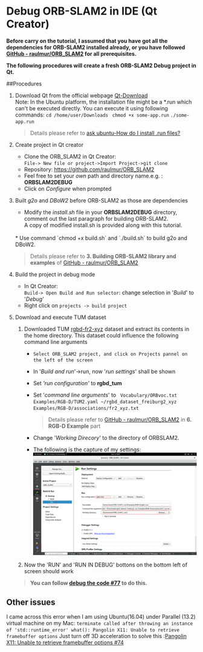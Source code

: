 


# Debug ORB-SLAM2 in IDE (Qt Creator)

**Before carry on the tutorial, I assumed that you have got all the dependencies for ORB-SLAM2 installed already, or you have followed  [GitHub - raulmur/ORB_SLAM2](https://github.com/raulmur/ORB_SLAM2 ) for all prerequisites.**  

**The following procedures will create a fresh ORB-SLAM2 Debug project in Qt.**  

##Procedures
1. Download Qt from the official webpage [Qt-Download](https://www.qt.io/download)<br>
Note: In the Ubuntu platform, the installation file might be a *.run which can't be executed directly. You can execute it using following commands:
`cd /home/user/Downloads `
`chmod +x some-app.run`
`./some-app.run` 

    >Details please refer to [ask ubuntu-How do I install .run files?](https://askubuntu.com/questions/18747/how-do-i-install-run-files)

2. Create project in Qt creator  
	* 	Clone the ORB_SLAM2 in Qt Creator:  
	`File-> New file or project->Import Project->git clone`
	* 	Repository: https://github.com/raulmur/ORB_SLAM2  
	* 	Feel free to set your *own* path and directory name.e.g. : **ORBSLAM2DEBUG**  
	*	Click on *Configure* when prompted 
	
3. Built *g2o* and *DBoW2* before ORB-SLAM2 as those are dependencies  
 	* Modify the *install.sh* file in your **ORBSLAM2DEBUG**  directory, comment out the last paragraph for building ORB-SLAM2. <br>A copy of modified install.sh is provided along with this tutorial.  
 	<br>
	* Use command `chmod +x build.sh` and `./build.sh` to build g2o and DBoW2.  

    >Details please refer to **3. Building ORB-SLAM2 library and examples** of [GitHub - raulmur/ORB_SLAM2](https://github.com/raulmur/ORB_SLAM2 )
4. Build the project in debug mode	
	* 	 In Qt Creator:  
	 		`Build-> Open Build and Run selector`: change selection in '*Build*' to '*Debug*'  
	* 	 Right click on `projects -> build project `

5.  Download and execute TUM dataset
	1. Downloaded TUM [rgbd-fr2-xyz](https://vision.in.tum.de/data/datasets/rgbd-dataset/download) dataset and extract its contents in the home directory. This dataset could influence the following command line arguments
	   * 	 Select ORB_SLAM2 project, and click on Projects pannel on the left of the screen
	   * 	In '*Build and run*'->run, now '*run settings*' shall be shown
	   * 	Set *'run configuration'* to **rgbd_tum**
	   * 	Set '*command line arguments*' to  ` Vocabulary/ORBvoc.txt Examples/RGB-D/TUM2.yaml ~/rgbd_dataset_freiburg2_xyz Examples/RGB-D/associations/fr2_xyz.txt`  
        
            > Details please refer to [GitHub - raulmur/ORB_SLAM2](https://github.com/raulmur/ORB_SLAM2 ) in **6. RGB-D Example** part
        
	   * 	Change '*Working Direcory*' to the directory of ORBSLAM2.  
	   * The following is the capture of my settings: 
![Run_settings](https://raw.githubusercontent.com/Dkaka/Little_tutorials/master/Run_settings.png)

    2. Now the 'RUN' and 'RUN IN DEBUG' bottons on the bottom left of screen should work    

    >**You can follow [debug the code #77](https://github.com/raulmur/ORB_SLAM/issues/77) to do this.**

## Other issues
I came across this error when I am using Ubuntu(16.04) under Parallel (13.2) virtual machine on my Mac:
`terminate called after throwing an instance of 'std::runtime_error' what(): Pangolin X11: Unable to retrieve framebuffer options`
Just turn off 3D acceleration to solve this :[Pangolin X11: Unable to retrieve framebuffer options #74](https://github.com/stevenlovegrove/Pangolin/issues/74#issuecomment-178248684)


